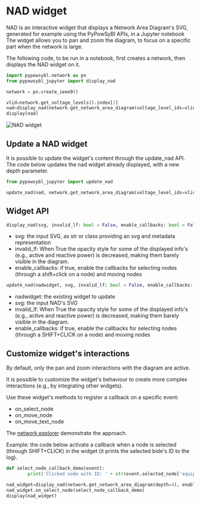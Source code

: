 # NAD widget

NAD is an interactive widget that displays a Network Area Diagram's SVG, generated for example using the PyPowSyBl APIs, in a Jupyter notebook
The widget allows you to pan and zoom the diagram, to focus on a specific part when the network is large.

The following code, to be run in a notebook, first creates a network, then displays the NAD widget on it.

```python
import pypowsybl.network as pn
from pypowsybl_jupyter import display_nad

network = pn.create_ieee9()

vlid=network.get_voltage_levels().index[2]
nad=display_nad(network.get_network_area_diagram(voltage_level_ids=vlid, depth=3))
display(nad)
```

![NAD widget](/_static/img/nad_1.png)

## Update a NAD widget

It is possible to update the widget's content through the update_nad API.
The code below updates the nad widget already displayed, with a new depth parameter.

```python
from pypowsybl_jupyter import update_nad

update_nad(nad, network.get_network_area_diagram(voltage_level_ids=vlid, depth=0))
```

## Widget API

```python
display_nad(svg, invalid_lf: bool = False, enable_callbacks: bool = False) -> NadWidget
```

- svg: the input SVG, as str or class providing an svg and metadata representation
- invalid_lf: When True the opacity style for some of the displayed info's (e.g., active and reactive power) is decreased, making them barely visible in the diagram.
- enable_callbacks: if true, enable the callbacks for selecting nodes (through a shift+click on a node) and moving nodes


```python
update_nad(nadwidget, svg, invalid_lf: bool = False, enable_callbacks: bool = False)
```

- nadwidget: the existing widget to update
- svg: the input NAD's SVG
- invalid_lf: When True the opacity style for some of the displayed info's (e.g., active and reactive power) is decreased, making them barely visible in the diagram.
- enable_callbacks: if true, enable the callbacks for selecting nodes  (through a SHIFT+CLICK on a node) and moving nodes

## Customize widget's interactions
By default, only the pan and zoom interactions with the diagram are active.

It is possible to customize the widget's behaviour to create more complex interactions (e.g., by integrating other widgets). 

Use these widget's methods to register a callback on a specific event:

- on_select_node
- on_move_node
- on_move_text_node

The [network explorer](/user_guide/network_explorer.md) demonstrate the approach.

Example: the code below activate a callback when a node is selected (through SHIFT+CLICK) in the widget (it prints the selected bide's ID to the log).

```python
def select_node_callback_demo(event):
        print('Clicked node with ID: ' + str(event.selected_node['equipment_id']))

nad_widget=display_nad(network.get_network_area_diagram(depth=4), enable_callbacks=True)
nad_widget.on_select_node(select_node_callback_demo)
display(nad_widget)
```